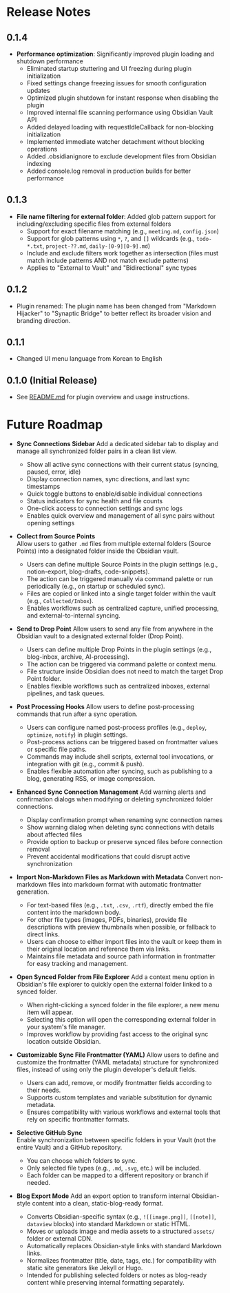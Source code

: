 # Release Notes

## 0.1.4

- **Performance optimization**: Significantly improved plugin loading and shutdown performance
  - Eliminated startup stuttering and UI freezing during plugin initialization
  - Fixed settings change freezing issues for smooth configuration updates
  - Optimized plugin shutdown for instant response when disabling the plugin
  - Improved internal file scanning performance using Obsidian Vault API
  - Added delayed loading with requestIdleCallback for non-blocking initialization
  - Implemented immediate watcher detachment without blocking operations
  - Added .obsidianignore to exclude development files from Obsidian indexing
  - Added console.log removal in production builds for better performance

## 0.1.3

- **File name filtering for external folder**: Added glob pattern support for including/excluding specific files from external folders
  - Support for exact filename matching (e.g., `meeting.md`, `config.json`)
  - Support for glob patterns using `*`, `?`, and `[]` wildcards (e.g., `todo-*.txt`, `project-??.md`, `daily-[0-9][0-9].md`)
  - Include and exclude filters work together as intersection (files must match include patterns AND not match exclude patterns)
  - Applies to "External to Vault" and "Bidirectional" sync types

## 0.1.2

- Plugin renamed: The plugin name has been changed from "Markdown Hijacker" to "Synaptic Bridge" to better reflect its broader vision and branding direction.

## 0.1.1

- Changed UI menu language from Korean to English

## 0.1.0 (Initial Release)

- See [README.md](./README.md) for plugin overview and usage instructions. 

# Future Roadmap

- **Sync Connections Sidebar**
  Add a dedicated sidebar tab to display and manage all synchronized folder pairs in a clean list view.
  - Show all active sync connections with their current status (syncing, paused, error, idle)
  - Display connection names, sync directions, and last sync timestamps
  - Quick toggle buttons to enable/disable individual connections
  - Status indicators for sync health and file counts
  - One-click access to connection settings and sync logs
  - Enables quick overview and management of all sync pairs without opening settings

- **Collect from Source Points**  
  Allow users to gather `.md` files from multiple external folders (Source Points) into a designated folder inside the Obsidian vault.  
  - Users can define multiple Source Points in the plugin settings (e.g., notion-export, blog-drafts, code-snippets).  
  - The action can be triggered manually via command palette or run periodically (e.g., on startup or scheduled sync).  
  - Files are copied or linked into a single target folder within the vault (e.g., `Collected/Inbox`).  
  - Enables workflows such as centralized capture, unified processing, and external-to-internal syncing.

- **Send to Drop Point**
  Allow users to send any file from anywhere in the Obsidian vault to a designated external folder (Drop Point).
  - Users can define multiple Drop Points in the plugin settings (e.g., blog-inbox, archive, AI-processing).
  - The action can be triggered via command palette or context menu.
  - File structure inside Obsidian does not need to match the target Drop Point folder.
  - Enables flexible workflows such as centralized inboxes, external pipelines, and task queues.

- **Post Processing Hooks**
  Allow users to define post-processing commands that run after a sync operation.
  - Users can configure named post-process profiles (e.g., `deploy`, `optimize`, `notify`) in plugin settings.
  - Post-process actions can be triggered based on frontmatter values or specific file paths.
  - Commands may include shell scripts, external tool invocations, or integration with git (e.g., commit & push).
  - Enables flexible automation after syncing, such as publishing to a blog, generating RSS, or image compression.

- **Enhanced Sync Connection Management**
  Add warning alerts and confirmation dialogs when modifying or deleting synchronized folder connections.
  - Display confirmation prompt when renaming sync connection names
  - Show warning dialog when deleting sync connections with details about affected files
  - Provide option to backup or preserve synced files before connection removal
  - Prevent accidental modifications that could disrupt active synchronization

- **Import Non-Markdown Files as Markdown with Metadata**
  Convert non-markdown files into markdown format with automatic frontmatter generation.
  - For text-based files (e.g., `.txt`, `.csv`, `.rtf`), directly embed the file content into the markdown body.
  - For other file types (images, PDFs, binaries), provide file descriptions with preview thumbnails when possible, or fallback to direct links.
  - Users can choose to either import files into the vault or keep them in their original location and reference them via links.
  - Maintains file metadata and source path information in frontmatter for easy tracking and management.

- **Open Synced Folder from File Explorer**
  Add a context menu option in Obsidian's file explorer to quickly open the external folder linked to a synced folder.
  - When right-clicking a synced folder in the file explorer, a new menu item will appear.
  - Selecting this option will open the corresponding external folder in your system's file manager.
  - Improves workflow by providing fast access to the original sync location outside Obsidian.

- **Customizable Sync File Frontmatter (YAML)**
  Allow users to define and customize the frontmatter (YAML metadata) structure for synchronized files, instead of using only the plugin developer's default fields.
  - Users can add, remove, or modify frontmatter fields according to their needs.
  - Supports custom templates and variable substitution for dynamic metadata.
  - Ensures compatibility with various workflows and external tools that rely on specific frontmatter formats.

- **Selective GitHub Sync**  
  Enable synchronization between specific folders in your Vault (not the entire Vault) and a GitHub repository.  
  - You can choose which folders to sync.
  - Only selected file types (e.g., `.md`, `.svg`, etc.) will be included.
  - Each folder can be mapped to a different repository or branch if needed.

- **Blog Export Mode**
  Add an export option to transform internal Obsidian-style content into a clean, static-blog-ready format.  
  - Converts Obsidian-specific syntax (e.g., `![[image.png]]`, `[[note]]`, `dataview` blocks) into standard Markdown or static HTML.  
  - Moves or uploads image and media assets to a structured `assets/` folder or external CDN.  
  - Automatically replaces Obsidian-style links with standard Markdown links.  
  - Normalizes frontmatter (title, date, tags, etc.) for compatibility with static site generators like Jekyll or Hugo.  
  - Intended for publishing selected folders or notes as blog-ready content while preserving internal formatting separately.